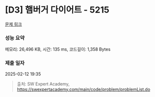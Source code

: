 # [D3] 햄버거 다이어트 - 5215 

[문제 링크](https://swexpertacademy.com/main/code/problem/problemDetail.do?contestProbId=AWT-lPB6dHUDFAVT) 

### 성능 요약

메모리: 26,496 KB, 시간: 135 ms, 코드길이: 1,358 Bytes

### 제출 일자

2025-02-12 19:35



> 출처: SW Expert Academy, https://swexpertacademy.com/main/code/problem/problemList.do